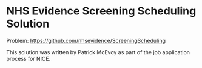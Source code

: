 NHS Evidence Screening Scheduling Solution
==========================================

Problem: https://github.com/nhsevidence/ScreeningScheduling

This solution was written by Patrick McEvoy as part of the job
application process for NICE.
